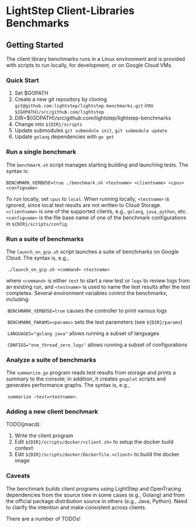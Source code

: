 # LightStep Client-Libraries Benchmarks

## Getting Started

The client library benchmarks runs in a Linux environment and is provided with scripts to run locally, for development, or on Google Cloud VMs. 

### Quick Start

1. Set $GOPATH
2. Create a new git repository by cloning `git@github.com:lightstep/lightstep-benchmarks.git` into `${GOPATH}/src/github.com/lightstep`
3. DIR=${GOPATH}/src/github.com/lightstep/lightstep-benchmarks
3. Change into `${DIR}/scripts`
4. Update submodules `git submodule init`, `git submodule update`
5. Update `golang` dependencies with `go get`

### Run a single benchmark

The `benchmark.sh` script manages starting building and launching tests. The syntax is:

​	`BENCHMARK_VERBOSE=true ./benchmark.sh <testname> <clientname> <cpus> <configname>`

To run locally, set `cpus` to `local`. When running locally, `<testname>` is ignored, since local test results are not written to Cloud Storage. `<clientname>` is one of the supported clients, e.g., `golang`, `java`, `python`, etc. `<configname>` is the file base name of one of the benchmark configurations in `${DIR}/scripts/config`.

### Run a suite of benchmarks

The `launch_on_gcp.sh` script launches a suite of benchmarks on Google Cloud. The syntax is, e.g.,

​	`./launch_on_gcp.sh <command> <testname>`

where `<command>` is either `test` to start a new test or `logs` to review logs from an existing run, and `<testname>` is used to name the test results after the test completes. Several environment variables control the benchmarks, including:

​	`BENCHMARK_VERBOSE=true` causes the controller to print various logs

​	`BENCHMARK_PARAMS=<params>` sets the test parameters (see `${DIR}/params`)

​	`LANGUAGES="golang java"` allows running a subset of languages

​	`CONFIGS="one_thread_zero_logs"` allows running a subset of configurations

### Analyze a suite of benchmarks

The `summarize.go` program reads test results from storage and prints a summary to the console; in addition, it creates `gnuplot` scripts and generates performance graphs. The syntax is, e.g.,

​	`summarize —test=<testname>`.

### Adding a new client benchmark

TODO(jmacd):

1. Write the client program
2. Edit `${DIR}/scripts/docker/<client.sh>` to setup the docker build context
3. Edit `${DIR}/scripts/docker/Dockerfile.<client>` to build the docker image

### Caveats

The benchmark builds client programs using LightStep and OpenTracing dependencies from the source tree in some cases (e.g., Golang) and from the official package distribution source in others (e.g., Java, Python). Need to clarify the intention and make consistent across clients.

There are a number of TODOs!
